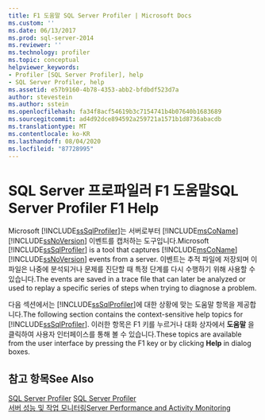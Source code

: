 ```yaml
---
title: F1 도움말 SQL Server Profiler | Microsoft Docs
ms.custom: ''
ms.date: 06/13/2017
ms.prod: sql-server-2014
ms.reviewer: ''
ms.technology: profiler
ms.topic: conceptual
helpviewer_keywords:
- Profiler [SQL Server Profiler], help
- SQL Server Profiler, help
ms.assetid: e57b9160-4b78-4353-abb2-bfdbdf523d7a
author: stevestein
ms.author: sstein
ms.openlocfilehash: fa34f8acf54619b3c7154741b4b07640b1683689
ms.sourcegitcommit: ad4d92dce894592a259721a1571b1d8736abacdb
ms.translationtype: MT
ms.contentlocale: ko-KR
ms.lasthandoff: 08/04/2020
ms.locfileid: "87728995"
---
```

# <a name="sql-server-profiler-f1-help"></a><span data-ttu-id="df517-102">SQL Server 프로파일러 F1 도움말</span><span class="sxs-lookup"><span data-stu-id="df517-102">SQL Server Profiler F1 Help</span></span>
  <span data-ttu-id="df517-103">Microsoft [!INCLUDE[ssSqlProfiler](../../includes/sssqlprofiler-md.md)]는 서버로부터 [!INCLUDE[msCoName](../../includes/msconame-md.md)] [!INCLUDE[ssNoVersion](../../includes/ssnoversion-md.md)] 이벤트를 캡처하는 도구입니다.</span><span class="sxs-lookup"><span data-stu-id="df517-103">Microsoft [!INCLUDE[ssSqlProfiler](../../includes/sssqlprofiler-md.md)] is a tool that captures [!INCLUDE[msCoName](../../includes/msconame-md.md)] [!INCLUDE[ssNoVersion](../../includes/ssnoversion-md.md)] events from a server.</span></span> <span data-ttu-id="df517-104">이벤트는 추적 파일에 저장되며 이 파일은 나중에 분석되거나 문제를 진단할 때 특정 단계를 다시 수행하기 위해 사용할 수 있습니다.</span><span class="sxs-lookup"><span data-stu-id="df517-104">The events are saved in a trace file that can later be analyzed or used to replay a specific series of steps when trying to diagnose a problem.</span></span>  
  
 <span data-ttu-id="df517-105">다음 섹션에서는 [!INCLUDE[ssSqlProfiler](../../includes/sssqlprofiler-md.md)]에 대한 상황에 맞는 도움말 항목을 제공합니다.</span><span class="sxs-lookup"><span data-stu-id="df517-105">The following section contains the context-sensitive help topics for [!INCLUDE[ssSqlProfiler](../../includes/sssqlprofiler-md.md)].</span></span> <span data-ttu-id="df517-106">이러한 항목은 F1 키를 누르거나 대화 상자에서 **도움말** 을 클릭하여 사용자 인터페이스를 통해 볼 수 있습니다.</span><span class="sxs-lookup"><span data-stu-id="df517-106">These topics are available from the user interface by pressing the F1 key or by clicking **Help** in dialog boxes.</span></span>  
  
## <a name="see-also"></a><span data-ttu-id="df517-107">참고 항목</span><span class="sxs-lookup"><span data-stu-id="df517-107">See Also</span></span>  
 <span data-ttu-id="df517-108">[SQL Server Profiler](sql-server-profiler.md) </span><span class="sxs-lookup"><span data-stu-id="df517-108">[SQL Server Profiler](sql-server-profiler.md) </span></span>  
 [<span data-ttu-id="df517-109">서버 성능 및 작업 모니터링</span><span class="sxs-lookup"><span data-stu-id="df517-109">Server Performance and Activity Monitoring</span></span>](../../relational-databases/performance/server-performance-and-activity-monitoring.md)  
  
  
